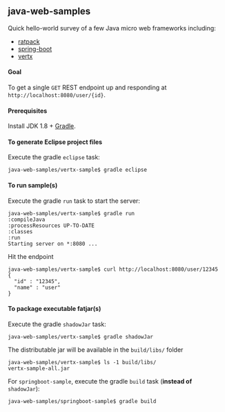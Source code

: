 ## java-web-samples
Quick hello-world survey of a few Java micro web frameworks including:
- [ratpack](https://ratpack.io/)
- [spring-boot](http://projects.spring.io/spring-boot/)
- [vertx](http://vertx.io/)

#### Goal
To get a single `GET` REST endpoint up and responding at `http://localhost:8080/user/{id}`.

#### Prerequisites
Install JDK 1.8 + [Gradle](http://gradle.org/).

#### To generate Eclipse project files
Execute the gradle `eclipse` task:
```
java-web-samples/vertx-sample$ gradle eclipse
```

#### To run sample(s)
Execute the gradle `run` task to start the server:
```
java-web-samples/vertx-sample$ gradle run
:compileJava
:processResources UP-TO-DATE
:classes
:run
Starting server on *:8080 ...
```
Hit the endpoint
```
java-web-samples/vertx-sample$ curl http://localhost:8080/user/12345
{
  "id" : "12345",
  "name" : "user"
}
```
#### To package executable fatjar(s)
Execute the gradle `shadowJar` task:
```
java-web-samples/vertx-sample$ gradle shadowJar
```
The distributable jar will be available in the `build/libs/` folder
```
java-web-samples/vertx-sample$ ls -1 build/libs/
vertx-sample-all.jar
```
For `springboot-sample`, execute the gradle `build` task (**instead of** `shadowJar`):
```
java-web-samples/springboot-sample$ gradle build
```
